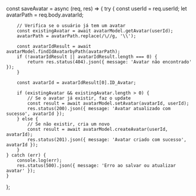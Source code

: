 const saveAvatar = async (req, res) => {
    try {
        const userId = req.userId;
        let avatarPath = req.body.avatarId;

        // Verifica se o usuário já tem um avatar
        const existingAvatar = await avatarModel.getAvatar(userId);
        avatarPath = avatarPath.replace(/\//g, '\\');

        const avatarIdResult = await avatarModel.findIdAvatarbyPath(avatarPath);
        if (!avatarIdResult || avatarIdResult.length === 0) {
            return res.status(404).json({ message: 'Avatar não encontrado' });
        }

        const avatarId = avatarIdResult[0].ID_Avatar;

        if (existingAvatar && existingAvatar.length > 0) {
            // Se o avatar já existir, faz o update
            const result = await avatarModel.setAvatar(avatarId, userId);
            res.status(200).json({ message: 'Avatar atualizado com sucesso', avatarId });
        } else {
            // Se não existir, cria um novo
            const result = await avatarModel.createAvatar(userId, avatarId);
            res.status(201).json({ message: 'Avatar criado com sucesso', avatarId });
        }
    } catch (err) {
        console.log(err);
        res.status(500).json({ message: 'Erro ao salvar ou atualizar avatar' });
    }
};
